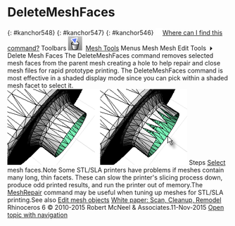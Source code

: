 ---
---


# DeleteMeshFaces
{: #kanchor548}
{: #kanchor547}
{: #kanchor546}
 [![images/transparent.gif](images/transparent.gif)Where can I find this command?](javascript:void(0);) Toolbars
![images/deletemeshfaces.png](images/deletemeshfaces.png) [Mesh Tools](mesh-tools-toolbar.html) 
Menus
Mesh
Mesh Edit Tools![images/menuarrow.gif](images/menuarrow.gif)
Delete Mesh Faces
The DeleteMeshFaces command removes selected mesh faces from the parent mesh creating a hole to help repair and close mesh files for rapid prototype printing.
The DeleteMeshFaces command is most effective in a shaded display mode since you can pick within a shaded mesh facet to select it.
![images/stlrepair-097.png](images/stlrepair-097.png)
Steps
 [Select](select-objects.html) mesh faces.Note
Some STL/SLA printers have problems if meshes contain many long, thin facets. These can slow the printer's slicing process down, produce odd printed results, and run the printer out of memory.The [MeshRepair](meshrepair.html) command may be useful when tuning up meshes for STL/SLA printing.See also
 [Edit mesh objects](sak-meshtools.html) 
 [White paper: Scan, Cleanup, Remodel](http://download.rhino3d.com/download.asp?id=ScanCleanupRemodel) 
&#160;
&#160;
Rhinoceros 6 © 2010-2015 Robert McNeel &amp; Associates.11-Nov-2015
 [Open topic with navigation](deletemeshfaces.html) 

